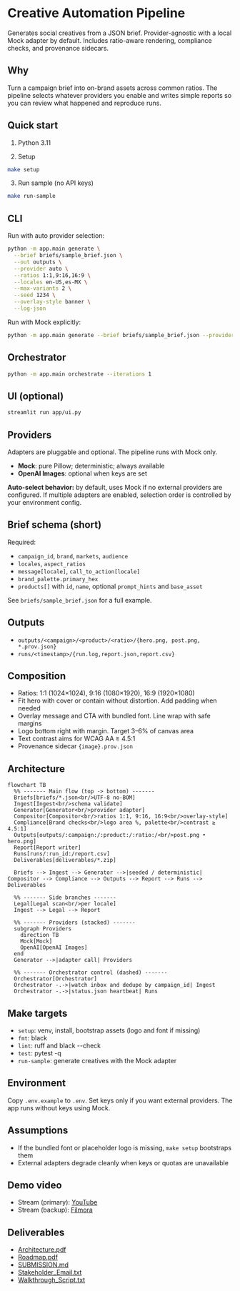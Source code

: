 # Creative Automation Pipeline
Generates social creatives from a JSON brief. Provider-agnostic with a local Mock adapter by default. Includes ratio-aware rendering, compliance checks, and provenance sidecars.

## Why
Turn a campaign brief into on-brand assets across common ratios. The pipeline selects whatever providers you enable and writes simple reports so you can review what happened and reproduce runs.

## Quick start
1) Python 3.11

2) Setup
```bash
make setup
````

3. Run sample (no API keys)

```bash
make run-sample
```

## CLI

Run with auto provider selection:

```bash
python -m app.main generate \
  --brief briefs/sample_brief.json \
  --out outputs \
  --provider auto \
  --ratios 1:1,9:16,16:9 \
  --locales en-US,es-MX \
  --max-variants 2 \
  --seed 1234 \
  --overlay-style banner \
  --log-json
```

Run with Mock explicitly:

```bash
python -m app.main generate --brief briefs/sample_brief.json --provider mock
```

## Orchestrator

```bash
python -m app.main orchestrate --iterations 1
```

## UI (optional)

```bash
streamlit run app/ui.py
```

## Providers

Adapters are pluggable and optional. The pipeline runs with Mock only.

* **Mock**: pure Pillow; deterministic; always available
* **OpenAI Images**: optional when keys are set

**Auto-select behavior:** by default, uses Mock if no external providers are configured. If multiple adapters are enabled, selection order is controlled by your environment config.

## Brief schema (short)

Required:

* `campaign_id`, `brand`, `markets`, `audience`
* `locales`, `aspect_ratios`
* `message[locale]`, `call_to_action[locale]`
* `brand_palette.primary_hex`
* `products[]` with `id`, `name`, optional `prompt_hints` and `base_asset`

See `briefs/sample_brief.json` for a full example.

## Outputs

* `outputs/<campaign>/<product>/<ratio>/{hero.png, post.png, *.prov.json}`
* `runs/<timestamp>/{run.log,report.json,report.csv}`

## Composition

* Ratios: 1:1 (1024×1024), 9:16 (1080×1920), 16:9 (1920×1080)
* Fit hero with cover or contain without distortion. Add padding when needed
* Overlay message and CTA with bundled font. Line wrap with safe margins
* Logo bottom right with margin. Target 3–6% of canvas area
* Text contrast aims for WCAG AA ≥ 4.5:1
* Provenance sidecar `{image}.prov.json`

## Architecture

```mermaid
flowchart TB
  %% ------- Main flow (top -> bottom) -------
  Briefs[briefs/*.json<br/>UTF-8 no-BOM]
  Ingest[Ingest<br/>schema validate]
  Generator[Generator<br/>provider adapter]
  Compositor[Compositor<br/>ratios 1:1, 9:16, 16:9<br/>overlay-style]
  Compliance[Brand checks<br/>logo area %, palette<br/>contrast ≥ 4.5:1]
  Outputs[outputs/:campaign:/:product:/:ratio:/<br/>post.png • hero.png]
  Report[Report writer]
  Runs[runs/:run_id:/report.csv]
  Deliverables[deliverables/*.zip]

  Briefs --> Ingest --> Generator -->|seeded / deterministic| Compositor --> Compliance --> Outputs --> Report --> Runs --> Deliverables

  %% ------- Side branches -------
  Legal[Legal scan<br/>per locale]
  Ingest --> Legal --> Report

  %% ------- Providers (stacked) -------
  subgraph Providers
    direction TB
    Mock[Mock]
    OpenAI[OpenAI Images]
  end
  Generator -->|adapter call| Providers

  %% ------- Orchestrator control (dashed) -------
  Orchestrator[Orchestrator]
  Orchestrator -.->|watch inbox and dedupe by campaign_id| Ingest
  Orchestrator -.->|status.json heartbeat| Runs
```

## Make targets

* `setup`: venv, install, bootstrap assets (logo and font if missing)
* `fmt`: black
* `lint`: ruff and black --check
* `test`: pytest -q
* `run-sample`: generate creatives with the Mock adapter

## Environment

Copy `.env.example` to `.env`. Set keys only if you want external providers. The app runs without keys using Mock.

## Assumptions

* If the bundled font or placeholder logo is missing, `make setup` bootstraps them
* External adapters degrade cleanly when keys or quotas are unavailable

## Demo video

* Stream (primary): [YouTube](https://youtu.be/NcWngSWhqUw)
* Stream (backup): [Filmora](https://app.filmora.io/#/object/d39bdckp7c8q5b1qe4rg)

## Deliverables

* [Architecture.pdf](deliverables/Architecture.pdf)
* [Roadmap.pdf](deliverables/Roadmap.pdf)
* [SUBMISSION.md](deliverables/SUBMISSION.md)
* [Stakeholder_Email.txt](deliverables/Stakeholder_Email.txt)
* [Walkthrough_Script.txt](deliverables/Walkthrough_Script.txt)
